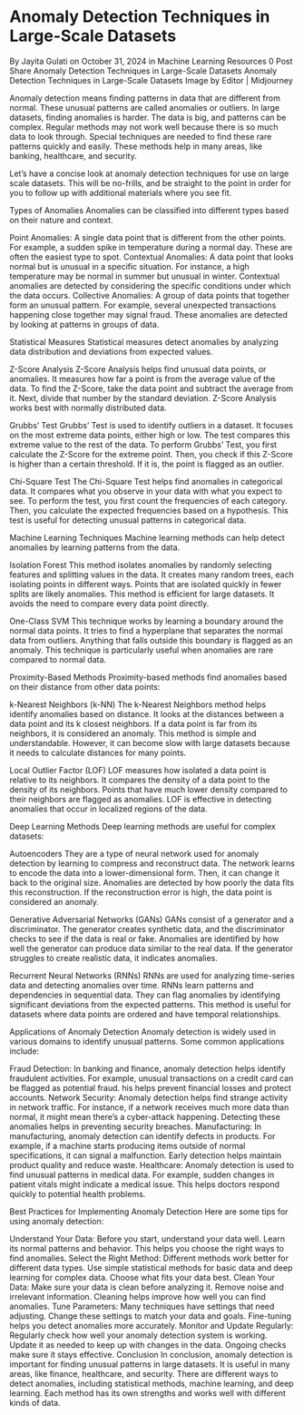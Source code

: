 # Anomaly Detection Techniques in Large-Scale Datasets
By Jayita Gulati on October 31, 2024 in Machine Learning Resources 0
 Post Share
Anomaly Detection Techniques in Large-Scale Datasets
Anomaly Detection Techniques in Large-Scale Datasets
Image by Editor | Midjourney

Anomaly detection means finding patterns in data that are different from normal. These unusual patterns are called anomalies or outliers. In large datasets, finding anomalies is harder. The data is big, and patterns can be complex. Regular methods may not work well because there is so much data to look through. Special techniques are needed to find these rare patterns quickly and easily. These methods help in many areas, like banking, healthcare, and security.

Let’s have a concise look at anomaly detection techniques for use on large scale datasets. This will be no-frills, and be straight to the point in order for you to follow up with additional materials where you see fit.

Types of Anomalies
Anomalies can be classified into different types based on their nature and context.

Point Anomalies: A single data point that is different from the other points. For example, a sudden spike in temperature during a normal day. These are often the easiest type to spot.
Contextual Anomalies: A data point that looks normal but is unusual in a specific situation. For instance, a high temperature may be normal in summer but unusual in winter. Contextual anomalies are detected by considering the specific conditions under which the data occurs.
Collective Anomalies: A group of data points that together form an unusual pattern. For example, several unexpected transactions happening close together may signal fraud. These anomalies are detected by looking at patterns in groups of data.

Statistical Measures
Statistical measures detect anomalies by analyzing data distribution and deviations from expected values.

Z-Score Analysis
Z-Score Analysis helps find unusual data points, or anomalies. It measures how far a point is from the average value of the data. To find the Z-Score, take the data point and subtract the average from it. Next, divide that number by the standard deviation. Z-Score Analysis works best with normally distributed data.

Grubbs’ Test
Grubbs’ Test is used to identify outliers in a dataset. It focuses on the most extreme data points, either high or low. The test compares this extreme value to the rest of the data. To perform Grubbs’ Test, you first calculate the Z-Score for the extreme point. Then, you check if this Z-Score is higher than a certain threshold. If it is, the point is flagged as an outlier.


Chi-Square Test
The Chi-Square Test helps find anomalies in categorical data. It compares what you observe in your data with what you expect to see. To perform the test, you first count the frequencies of each category. Then, you calculate the expected frequencies based on a hypothesis. This test is useful for detecting unusual patterns in categorical data.

Machine Learning Techniques
Machine learning methods can help detect anomalies by learning patterns from the data.

Isolation Forest
This method isolates anomalies by randomly selecting features and splitting values in the data. It creates many random trees, each isolating points in different ways. Points that are isolated quickly in fewer splits are likely anomalies. This method is efficient for large datasets. It avoids the need to compare every data point directly.


One-Class SVM
This technique works by learning a boundary around the normal data points. It tries to find a hyperplane that separates the normal data from outliers. Anything that falls outside this boundary is flagged as an anomaly. This technique is particularly useful when anomalies are rare compared to normal data.

Proximity-Based Methods
Proximity-based methods find anomalies based on their distance from other data points:

k-Nearest Neighbors (k-NN)
The k-Nearest Neighbors method helps identify anomalies based on distance. It looks at the distances between a data point and its k closest neighbors. If a data point is far from its neighbors, it is considered an anomaly. This method is simple and understandable. However, it can become slow with large datasets because it needs to calculate distances for many points.


Local Outlier Factor (LOF)
LOF measures how isolated a data point is relative to its neighbors. It compares the density of a data point to the density of its neighbors. Points that have much lower density compared to their neighbors are flagged as anomalies. LOF is effective in detecting anomalies that occur in localized regions of the data.

Deep Learning Methods
Deep learning methods are useful for complex datasets:

Autoencoders
They are a type of neural network used for anomaly detection by learning to compress and reconstruct data. The network learns to encode the data into a lower-dimensional form. Then, it can change it back to the original size. Anomalies are detected by how poorly the data fits this reconstruction. If the reconstruction error is high, the data point is considered an anomaly.

Generative Adversarial Networks (GANs)
GANs consist of a generator and a discriminator. The generator creates synthetic data, and the discriminator checks to see if the data is real or fake. Anomalies are identified by how well the generator can produce data similar to the real data. If the generator struggles to create realistic data, it indicates anomalies.

Recurrent Neural Networks (RNNs)
RNNs are used for analyzing time-series data and detecting anomalies over time. RNNs learn patterns and dependencies in sequential data. They can flag anomalies by identifying significant deviations from the expected patterns. This method is useful for datasets where data points are ordered and have temporal relationships.

Applications of Anomaly Detection
Anomaly detection is widely used in various domains to identify unusual patterns. Some common applications include:

Fraud Detection: In banking and finance, anomaly detection helps identify fraudulent activities. For example, unusual transactions on a credit card can be flagged as potential fraud. his helps prevent financial losses and protect accounts.
Network Security: Anomaly detection helps find strange activity in network traffic. For instance, if a network receives much more data than normal, it might mean there’s a cyber-attack happening. Detecting these anomalies helps in preventing security breaches.
Manufacturing: In manufacturing, anomaly detection can identify defects in products. For example, if a machine starts producing items outside of normal specifications, it can signal a malfunction. Early detection helps maintain product quality and reduce waste.
Healthcare: Anomaly detection is used to find unusual patterns in medical data. For example, sudden changes in patient vitals might indicate a medical issue. This helps doctors respond quickly to potential health problems.

Best Practices for Implementing Anomaly Detection
Here are some tips for using anomaly detection:

Understand Your Data: Before you start, understand your data well. Learn its normal patterns and behavior. This helps you choose the right ways to find anomalies.
Select the Right Method: Different methods work better for different data types. Use simple statistical methods for basic data and deep learning for complex data. Choose what fits your data best.
Clean Your Data: Make sure your data is clean before analyzing it. Remove noise and irrelevant information. Cleaning helps improve how well you can find anomalies.
Tune Parameters: Many techniques have settings that need adjusting. Change these settings to match your data and goals. Fine-tuning helps you detect anomalies more accurately.
Monitor and Update Regularly: Regularly check how well your anomaly detection system is working. Update it as needed to keep up with changes in the data. Ongoing checks make sure it stays effective.
Conclusion
In conclusion, anomaly detection is important for finding unusual patterns in large datasets. It is useful in many areas, like finance, healthcare, and security. There are different ways to detect anomalies, including statistical methods, machine learning, and deep learning. Each method has its own strengths and works well with different kinds of data.

